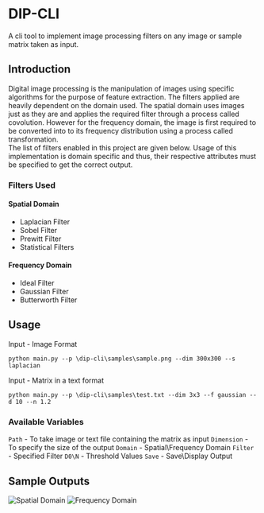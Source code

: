 # DIP-CLI
A cli tool to implement image processing filters on any image or sample matrix taken as input.

## Introduction
Digital image processing is the manipulation of images using specific algorithms for the purpose of feature extraction. The filters applied are heavily dependent on the domain used. The spatial domain uses images just as they are and applies the required filter through a process called covolution. However for the frequency domain, the image is first required to be converted into to its frequency distribution using a process called transformation. <br>
The list of filters enabled in this project are given below. Usage of this implementation is domain specific and thus, their respective attributes must be specified to get the correct output. 

### Filters Used
#### Spatial Domain
* Laplacian Filter
* Sobel Filter
* Prewitt Filter
* Statistical Filters 

#### Frequency Domain
* Ideal Filter
* Gaussian Filter
* Butterworth Filter
  
## Usage
Input - Image Format
```
python main.py --p \dip-cli\samples\sample.png --dim 300x300 --s laplacian
```
Input - Matrix in a text format
```
python main.py --p \dip-cli\samples\test.txt --dim 3x3 --f gaussian --d 10 --n 1.2
```
### Available Variables
```Path``` - To take image or text file containing the matrix as input
```Dimension``` - To specify the size of the output 
```Domain``` - Spatial\Frequency Domain
```Filter``` - Specified Filter
```D0\N``` - Threshold Values
```Save``` - Save\Display Output

## Sample Outputs
![Spatial Domain](https://github.com/VaishnaviNandakumar/dip-cli/blob/master/outputs/Spatial-Domain-Outputs.jpg)
![Frequency Domain](https://github.com/VaishnaviNandakumar/dip-cli/blob/master/outputs/Frequency-Domain-Outputs.jpg)

